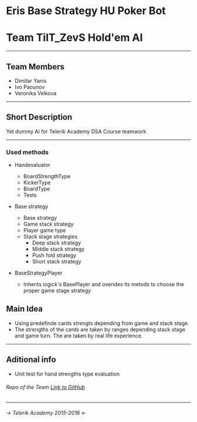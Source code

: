 # Eris Base Strategy HU Poker Bot

# Team TilT_ZevS Hold'em AI
- - - - 

## Team Members
* Dimitar Yanis
* Ivo Paounov
* Veronika Velkova

- - - - 

## Short Description

Yet dummy AI for Telerik Academy DSA Course teamwork

- - - - 

### Used methods

* Handevaluator
  * BoardStrengthType
  * KickerType
  * BoardType
  * Tests
  
* Base strategy
  * Base strategy
  * Game stack strategy
  * Player game type
  * Stack stage strategies
    * Deep stack strategy
    * Middle stack strategy
    * Push fold strategy
    * Short stack strategy

* BaseStrategyPlayer
  * Inherits logick's BasePlayer and overides its metods to choose the proper game stage strategy

## Main Idea

* Using predefinde cards strengts depending from game and stack stage.
* The strengths of the cards are taken by ranges depending stack stage and game turn. The are taken by real life experience.

- - - - 

## Aditional info

* Unit test for hand strengths type evaluation

###### Repo of the Team [Link to GitHub](https://github.com/DYanis/Eris-No-Real-Poker-Bot)

- - - - 

###### -> Telerik Academy 2015-2016 <-
